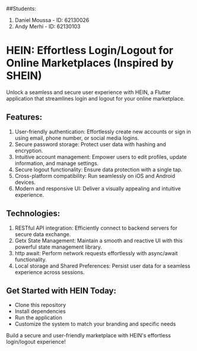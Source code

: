 ##Students:
1. Daniel Moussa - ID: 62130026
2. Andy Merhi - ID: 62130103

# HEIN: Effortless Login/Logout for Online Marketplaces (Inspired by SHEIN)

Unlock a seamless and secure user experience with HEIN, a Flutter application that streamlines login and logout for your online marketplace.

## Features:

1. User-friendly authentication: Effortlessly create new accounts or sign in using email, phone number, or social media logins.
2. Secure password storage: Protect user data with hashing and encryption.
3. Intuitive account management: Empower users to edit profiles, update information, and manage settings.
4. Secure logout functionality: Ensure data protection with a single tap.
5. Cross-platform compatibility: Run seamlessly on iOS and Android devices.
6. Modern and responsive UI: Deliver a visually appealing and intuitive experience.

## Technologies:

1. RESTful API integration: Efficiently connect to backend servers for secure data exchange.
2. Getx State Management: Maintain a smooth and reactive UI with this powerful state management library.
3. http await: Perform network requests effortlessly with async/await functionality.
4. Local storage and Shared Preferences: Persist user data for a seamless experience across sessions.

## Get Started with HEIN Today:

- Clone this repository
- Install dependencies
- Run the application
- Customize the system to match your branding and specific needs

Build a secure and user-friendly marketplace with HEIN's effortless login/logout experience!
